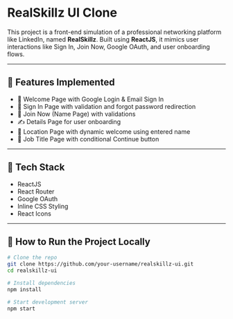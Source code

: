 # RealSkillz UI Clone

This project is a front-end simulation of a professional networking platform like LinkedIn, named **RealSkillz**. Built using **ReactJS**, it mimics user interactions like Sign In, Join Now, Google OAuth, and user onboarding flows.

---

## 🚀 Features Implemented

- 👤 Welcome Page with Google Login & Email Sign In
- 📝 Sign In Page with validation and forgot password redirection
- 🧾 Join Now (Name Page) with validations
- ✍️ Details Page for user onboarding
- 📍 Location Page with dynamic welcome using entered name
- 💼 Job Title Page with conditional Continue button

---

## 🧠 Tech Stack

- ReactJS
- React Router
- Google OAuth
- Inline CSS Styling
- React Icons

---

## 🔧 How to Run the Project Locally

```bash
# Clone the repo
git clone https://github.com/your-username/realskillz-ui.git
cd realskillz-ui

# Install dependencies
npm install

# Start development server
npm start
